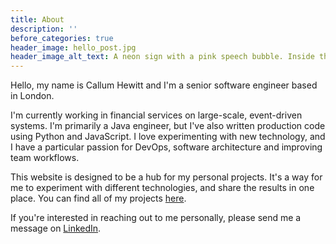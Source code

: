 ```yaml
---
title: About
description: ''
before_categories: true
header_image: hello_post.jpg
header_image_alt_text: A neon sign with a pink speech bubble. Inside the bubble it says 'hello' in white neon. Photo by Drew Beamer on Unsplash.
---
```


Hello, my name is Callum Hewitt and I'm a senior software engineer based in London.

I'm currently working in financial services on large-scale, event-driven systems. I'm primarily a Java engineer, but I've also written production code using Python and JavaScript. I love experimenting with new technology, and I have a particular passion for DevOps, software architecture and improving team workflows.

This website is designed to be a hub for my personal projects. It's a way for me to experiment with different technologies, and share the results in one place. You can find all of my projects [here](/projects/).

If you're interested in reaching out to me personally, please send me a message on [LinkedIn](https://www.linkedin.com/in/callumhewittdev/).
